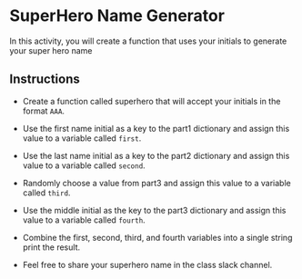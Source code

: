 # SuperHero Name Generator

In this activity, you will create a function that uses your initials to generate your super hero name

## Instructions

* Create a function called superhero that will accept your initials in the format `AAA`.

* Use the first name initial as a key to the part1 dictionary and assign this value to a variable called `first`.

* Use the last name initial as a key to the part2 dictionary and assign this value to a variable called `second`.

* Randomly choose a value from part3 and assign this value to a variable called `third`.

* Use the middle initial as the key to the part3 dictionary and assign this value to a variable called `fourth`.

* Combine the first, second, third, and fourth variables into a single string print the result.

* Feel free to share your superhero name in the class slack channel.

